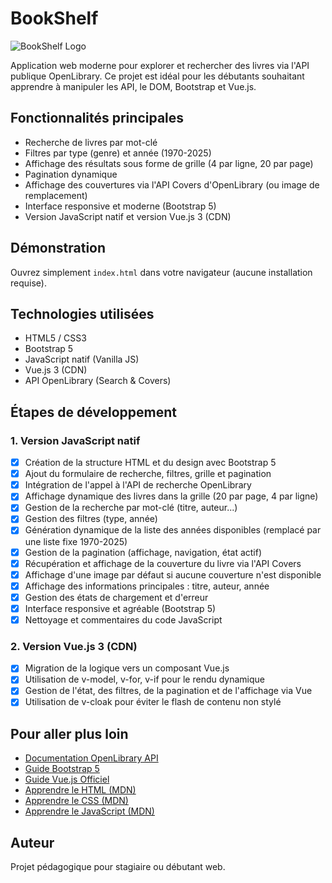# BookShelf

![BookShelf Logo](https://svgshare.com/i/15kA.svg)

Application web moderne pour explorer et rechercher des livres via l'API publique OpenLibrary. Ce projet est idéal pour les débutants souhaitant apprendre à manipuler les API, le DOM, Bootstrap et Vue.js.

## Fonctionnalités principales

- Recherche de livres par mot-clé
- Filtres par type (genre) et année (1970-2025)
- Affichage des résultats sous forme de grille (4 par ligne, 20 par page)
- Pagination dynamique
- Affichage des couvertures via l'API Covers d'OpenLibrary (ou image de remplacement)
- Interface responsive et moderne (Bootstrap 5)
- Version JavaScript natif et version Vue.js 3 (CDN)

## Démonstration

Ouvrez simplement `index.html` dans votre navigateur (aucune installation requise).

## Technologies utilisées

- HTML5 / CSS3
- Bootstrap 5
- JavaScript natif (Vanilla JS)
- Vue.js 3 (CDN)
- API OpenLibrary (Search & Covers)

## Étapes de développement

### 1. Version JavaScript natif

- [x] Création de la structure HTML et du design avec Bootstrap 5
- [x] Ajout du formulaire de recherche, filtres, grille et pagination
- [x] Intégration de l'appel à l'API de recherche OpenLibrary
- [x] Affichage dynamique des livres dans la grille (20 par page, 4 par ligne)
- [x] Gestion de la recherche par mot-clé (titre, auteur...)
- [x] Gestion des filtres (type, année)
- [x] Génération dynamique de la liste des années disponibles (remplacé par une liste fixe 1970-2025)
- [x] Gestion de la pagination (affichage, navigation, état actif)
- [x] Récupération et affichage de la couverture du livre via l'API Covers
- [x] Affichage d'une image par défaut si aucune couverture n'est disponible
- [x] Affichage des informations principales : titre, auteur, année
- [x] Gestion des états de chargement et d'erreur
- [x] Interface responsive et agréable (Bootstrap 5)
- [x] Nettoyage et commentaires du code JavaScript

### 2. Version Vue.js 3 (CDN)

- [x] Migration de la logique vers un composant Vue.js
- [x] Utilisation de v-model, v-for, v-if pour le rendu dynamique
- [x] Gestion de l'état, des filtres, de la pagination et de l'affichage via Vue
- [x] Utilisation de v-cloak pour éviter le flash de contenu non stylé

## Pour aller plus loin

- [Documentation OpenLibrary API](https://openlibrary.org/dev/docs/api/search)
- [Guide Bootstrap 5](https://getbootstrap.com/docs/5.3/getting-started/introduction/)
- [Guide Vue.js Officiel](https://vuejs.org/guide/introduction.html)
- [Apprendre le HTML (MDN)](https://developer.mozilla.org/fr/docs/Web/HTML)
- [Apprendre le CSS (MDN)](https://developer.mozilla.org/fr/docs/Web/CSS)
- [Apprendre le JavaScript (MDN)](https://developer.mozilla.org/fr/docs/Web/JavaScript)

## Auteur

Projet pédagogique pour stagiaire ou débutant web.
